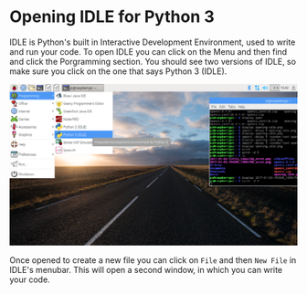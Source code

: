 # Opening IDLE for Python 3

IDLE is Python's built in Interactive Development Environment, used to write and run your code.
To open IDLE you can click on the Menu and then find and click the Porgramming section.
You should see two versions of IDLE, so make sure you click on the one that says Python 3 (IDLE).

![Opening IDLE](images/opening-idle.png)

Once opened to create a new file you can click on `File` and then `New File` in IDLE's menubar.
This will open a second window, in which you can write your code.

